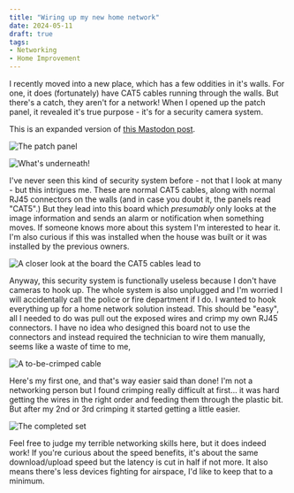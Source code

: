 ```yaml
---
title: "Wiring up my new home network"
date: 2024-05-11
draft: true
tags:
- Networking
- Home Improvement
---
```


I recently moved into a new place, which has a few oddities in it's walls. For one, it does (fortunately) have CAT5 cables running through the walls. But there's a catch, they aren't for a network! When I opened up the patch panel, it revealed it's true purpose - it's for a security camera system.

This is an expanded version of [this Mastodon post](https://mastodon.art/@redstrate/112402572697844790).

![The patch panel](panel.webp)

![What's underneath!](patch.webp)

I've never seen this kind of security system before - not that I look at many - but this intrigues me. These are normal CAT5 cables, along with normal RJ45 connectors on the walls (and in case you doubt it, the panels read "CAT5".) But they lead into this board which _presumably_ only looks at the image information and sends an alarm or notification when something moves. If someone knows more about this system I'm interested to hear it. I'm also curious if this was installed when the house was built or it was installed by the previous owners.

![A closer look at the board the CAT5 cables lead to](board.webp)

Anyway, this security system is functionally useless because I don't have cameras to hook up. The whole system is also unplugged and I'm worried I will accidentally call the police or fire department if I do. I wanted to hook everything up for a home network solution instead.  This should be "easy", all I needed to do was pull out the exposed wires and crimp my own RJ45 connectors. I have no idea who designed this board not to use the connectors and instead required the technician to wire them manually, seems like a waste of time to me,

![A to-be-crimped cable](crimp.webp)

Here's my first one, and that's way easier said than done! I'm not a networking person but I found crimping really difficult at first... it was hard getting the wires in the right order and feeding them through the plastic bit. But after my 2nd or 3rd crimping it started getting a little easier.

![The completed set](completed.webp)

Feel free to judge my terrible networking skills here, but it does indeed work! If you're curious about the speed benefits, it's about the same download/upload speed but the latency is cut in half if not more. It also means there's less devices fighting for airspace, I'd like to keep that to a minimum.
